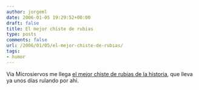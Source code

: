 ```yaml
---
author: jorgeml
date: 2006-01-05 19:29:52+00:00
draft: false
title: El mejor chiste de rubias
type: posts
comments: false
url: /2006/01/05/el-mejor-chiste-de-rubias/
tags:
- humor
---
```


Via Microsiervos me llega [el mejor chiste de rubias de la historia](http://www.microsiervos.com/archivo/juegos-y-diversion/chiste-rubias.html), que lleva ya unos días rulando por ahí.
